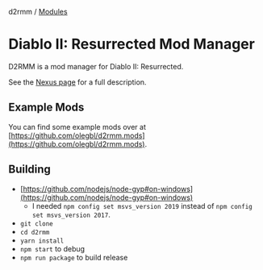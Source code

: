 d2rmm / [Modules](modules.md)

# Diablo II: Resurrected Mod Manager

D2RMM is a mod manager for Diablo II: Resurrected.

See the [Nexus page](https://www.nexusmods.com/diablo2resurrected/mods/169) for a full description.

## Example Mods

You can find some example mods over at [https://github.com/olegbl/d2rmm.mods](https://github.com/olegbl/d2rmm.mods).

## Building

- [https://github.com/nodejs/node-gyp#on-windows](https://github.com/nodejs/node-gyp#on-windows)
  - I needed `npm config set msvs_version 2019` instead of `npm config set msvs_version 2017`.
- `git clone`
- `cd d2rmm`
- `yarn install`
- `npm start` to debug
- `npm run package` to build release
